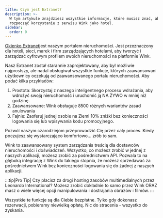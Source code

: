 ```yaml
---
title: Czym jest Extranet?
description: >-
  W tym artykule znajdziesz wszystkie informacje, które musisz znać, aby
  rozpocząć korzystanie z serwisu Wink jako hotel.
sidebar:
  order: 0
---
```

[Okienko Extranet](https://extranet.wink.travel)jest naszym portalem nieruchomości. Jest przeznaczony dla hoteli, sieci, marek i firm zarządzających hotelami, aby tworzyć i zarządzać cyfrowym profilem swoich nieruchomości na platformie Wink.

Nasz Extranet został starannie zaprojektowany, aby był możliwie najprostszy, ale nadal obsługiwał wszystkie funkcje, których zaawansowani użytkownicy oczekują od zaawansowanego portalu nieruchomości. Aby podać kilka przykładów:

1. Prostota: Skorzystaj z naszego inteligentnego procesu wdrażania, aby wdrożyć swoją nieruchomość i uruchomić ją NA ŻYWO w mniej niż godzinę.
2. Zaawansowane: Wink obsługuje 8500 różnych wariantów zasad anulowania
3. Fajnie: Zaoferuj jednej osobie na Ziemi 10% zniżki bez konieczności logowania się lub wpisywania kodu promocyjnego.

Pozwól naszym czarodziejom przeprowadzić Cię przez cały proces. Kiedy poczujesz się wystarczająco komfortowo... zrób to sam.

Wink to zaawansowany system zarządzania treścią dla dostawców nieruchomości i doświadczeń. Wszystko, co możesz zrobić w jednej z naszych aplikacji, możesz zrobić za pośrednictwem API. Pozwala to na głęboką integrację z Wink do takiego stopnia, że możesz sprzedawać za pośrednictwem Wink bez konieczności logowania się do żadnej z naszych aplikacji.

:::tip\[Pro Tip]
Czy płacisz za drogi hosting zasobów multimedialnych przez Leonardo International? Możesz zrobić dokładnie to samo przez Wink ORAZ masz o wiele więcej opcji manipulowania i dostrajania obrazów i filmów.
:::

Wszystkie te funkcje są dla Ciebie bezpłatne. Tylko gdy dokonasz rezerwacji, pobieramy niewielką opłatę. Nic do stracenia - wszystko do zyskania.


